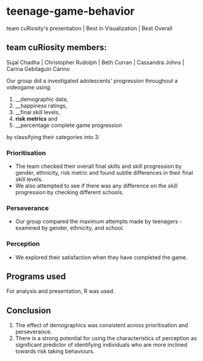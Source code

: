 # teenage-game-behavior
team cuRiosity's presentation | Best in Visualization | Best Overall

## team cuRiosity members:
Sujal Chadha | Christopher Rudolph | Beth Curran | Cassandra Johns | Carina Gebilaguin Carino

Our group did a investigated adolescents' progression throughout a videogame using:
1. __demographic data, 
2. __happiness ratings, 
3. __final skill levels, 
4. __risk metrics__ and 
5. __percentage complete game progression

by classifying their categories into 3:

### Prioritisation

- The team checked their overall final skills and skill progression by gender, ethnicity, risk metric and found subtle differences in their final skill levels.
- We also attempted to see if there was any difference on the skill progression by checking different schools.

### Perseverance

- Our group compared the maximum attempts made by teenagers - examined by gender, ethnicity, and school.

### Perception

- We explored their satisfaction when they have completed the game.

## Programs used
 For analysis and presentation, R was used.

## Conclusion
 
 1. The effect of demographics was consistent across prioritisation and perseverance.
 2. There is a strong potential for using the characteristics of perception as significant predictor of identifying individuals who are more inclined towards risk taking behaviours.
